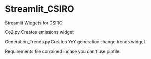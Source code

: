 # Streamlit_CSIRO
Streamlit Widgets for CSIRO

Co2.py Creates emissions widget

Generation_Trends.py Creates YoY generation change trends widget.

Requirements file contained incase you can't use pipfile. 
